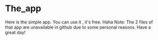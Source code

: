 # The_app
Here is the simple app. You can use it , it's free. Haha
Note: The 2 files of that app are unavailable in github
       due to some personal reasons. Have a great day!
